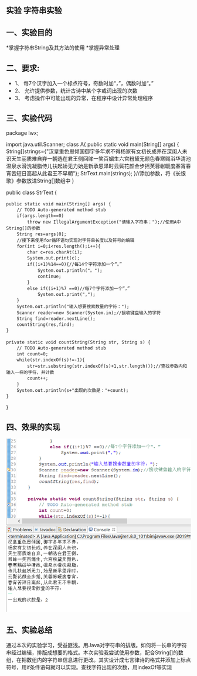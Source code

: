 ## 实验  字符串实验

## 一、实验目的
*掌握字符串String及其方法的使用
*掌握异常处理
## 二、要求:
* 1、    每7个汉字加入一个标点符号，奇数时加“，”，偶数时加“。”
* 2、	允许提供参数，统计古诗中某个字或词出现的次数
* 3、	考虑操作中可能出现的异常，在程序中设计异常处理程序

## 三、实验代码  

package lwx;

import java.util.Scanner;
class A{
	public static void main(String[] args) {
		String[]strings={"汉皇重色思倾国御宇多年求不得杨家有女初长成养在深闺人未识天生丽质难自弃一朝选在君王侧回眸一笑百媚生六宫粉黛无颜色春寒赐浴华清池温泉水滑洗凝脂侍儿扶起娇无力始是新承恩泽时云鬓花颜金步摇芙蓉帐暖度春宵春宵苦短日高起从此君王不早朝"};
		StrText.main(strings);
	}//添加参数，将《长恨歌》参数放进String[]数组中
}

public class StrText {

	public static void main(String[] args) {
		// TODO Auto-generated method stub
		if(args.length==0)
			throw new IllegalArgumentException("请输入字符串：");//使用A中String[]的参数
		String res=args[0];
		//接下来使用for循环语句实现对字符串长度以及符号的编辑
		for(int i=0;i<res.length();i++){
			char c=res.charAt(i);
			System.out.print(c);
			if((i+1)%14==0){//每14个字符添加一个“。”
				System.out.println("。");
				continue;
			}
			else if((i+1)%7 ==0)//每7个字符添加一个“，”
				System.out.print(",");
		}
		System.out.println("输入想要搜索数量的字符：");
		Scanner reader=new Scanner(System.in);//接收键盘输入的字符
		String find=reader.nextLine();
		countString(res,find);
	}

	private static void countString(String str, String s) {
		// TODO Auto-generated method stub
		int count=0;
		while(str.indexOf(s)!=-1){
			str=str.substring(str.indexOf(s)+1,str.length());//查找参数内和输入一样的字符，并计数
			count++;
		}
		System.out.println(s+"出现的次数是："+count);
	}
}

## 四、效果的实现
![image](https://github.com/ghostlwx/lwxku/blob/master/three.png)
## 五、实验总结   
通过本次的实验学习，受益匪浅。用Java对字符串的排版。如何将一长串的字符串经过编辑，排版成想要的格式。本次实验我尝试使用参数，配合String[]的数组，在把数组内的字符串信息进行更改。其实设计成七言律诗的格式并添加上标点符号，用if条件语句就可以实现。查找字符出现的次数，用indexOf等实现

